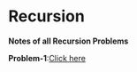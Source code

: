 # Recursion

**Notes of all Recursion Problems**

**Problem-1**:[Click here](https://leetcode.com/problems/string-to-integer-atoi/description/)
 
